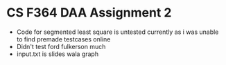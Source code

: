 # CS F364 DAA Assignment 2

- Code for segmented least square is untested currently as i was unable to find premade testcases online 
- Didn't test ford fulkerson much
- input.txt is slides wala graph
